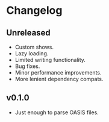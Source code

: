 # Changelog

## Unreleased

- Custom shows.
- Lazy loading.
- Limited writing functionality.
- Bug fixes.
- Minor performance improvements.
- More lenient dependency compats.

## v0.1.0

- Just enough to parse OASIS files.